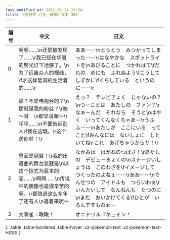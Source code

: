 ```yaml
---
last_modified_at: 2021-01-24 15:54
title: 《宝可梦 心金／魂银》文本 365
---
```

| 编号 | 中文 | 日文 |
| ---- | ---- | ---- |
| 0 | 啊啊……\n还是被发现了……\r我已经在华丽的聚光灯下活够了。\n为了远离众人的视线，\f才这样低调的生活着的……\r | ああ⋯⋯\nとうとう　みつかってしまった⋯⋯\rはなやかな　スポットライトを\nあびることに　つかれはて\fだれの　めにも　ふれぬよう\fこうして　しずかに\fくらしている　というのに⋯⋯\r |
| 1 | 诶？不是电视台的？\n那就是我的粉丝？\r咳～呀　\n那早说嘛～\r呼呼……\n不要告诉别人\f我在这哦。\r这个送你啦！\r | えっ？　テレビきょく　じゃないの？\nつ－ことは　あたしの　ファン？\rなぁ－んだ　それなら　そうと\nはやく　いってくんなくちゃあ－\rうふふ⋯⋯\nあたしが　ここにいる　ってこと\fみんなには　ないしょに　しといてね\rこれ　あげちゃうからサ！\r |
| 2 | 里面是钢翼！\r我的出道曲的舞台装就是\n以这个招式为蓝本的呢……\r啊啊……\n传说中的偶像也是很辛苦的啊。\r都隐退这么多年了还有人\n追着来呢～ | なかみは　はがねのつばさ！\rあたしの　デビュ－きょくの\nステ－ジいしょうは　このわざを\fイメ－ジして　つくったのよねぇ⋯⋯\rああ⋯⋯\nでんせつの　アイドルも　つらいわぁ\rいんたいして　なんねんも　たつのに\nまだ　おいかけてくる\fひとが　いるんですものぉ－ |
| 3 | 大嘴雀：啾啾！ | オニドリル『キュイン！ |
{: .table .table-bordered .table-hover .xz-pokemon-text .xz-pokemon-text-HGSS }